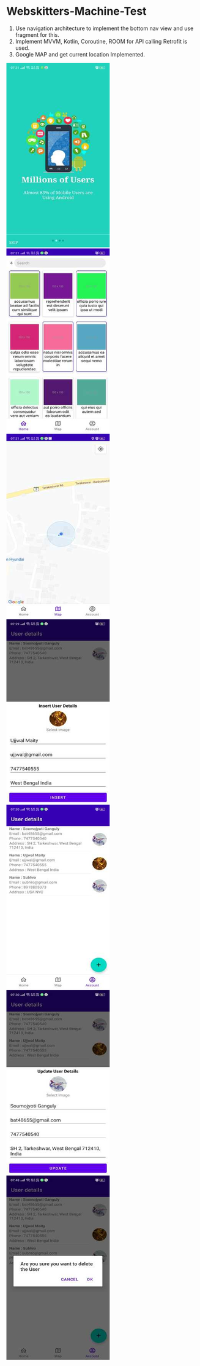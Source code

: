 # Webskitters-Machine-Test
1. Use navigation architecture to implement the bottom nav view and use fragment for this.
2. Implement MVVM, Kotlin, Coroutine, ROOM for API calling Retrofit is used.
3. Google MAP and get current location Implemented.

![introduction page](images/1.jpeg)
![Home page with select item](images/2.jpeg)
![Map page](images/3.jpeg)
![User page insert](images/4.jpeg)
![User page list](images/5.jpeg)
![User page Update](images/6.jpeg)
![User Delete](images/7.jpeg)

